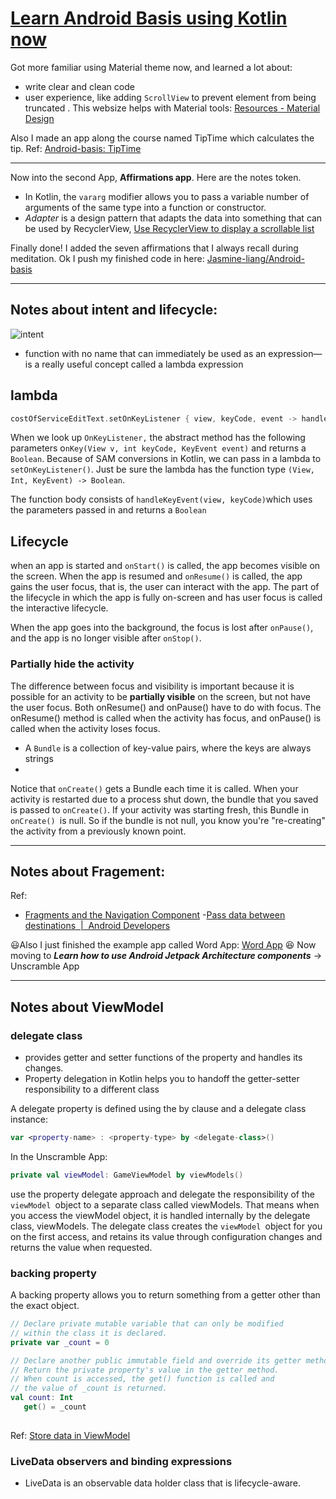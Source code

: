 # [Learn Android Basis using Kotlin now](https://github.com/Jasmine-liang/gitblog/issues/7)

Got more familiar using Material theme now, and learned a lot about:
- write clear and clean code
- user experience, like adding `ScrollView` to prevent element from being truncated . This websize helps with Material tools: [Resources - Material Design](https://material.io/resources)     

             
Also I made an app along the course named TipTime which calculates the tip. Ref: [Android-basis: TipTime](https://github.com/Jasmine-liang/Android-basis)

---

Now into the second App, **Affirmations app**. Here are the notes token.
- In Kotlin, the `vararg` modifier allows you to pass a variable number of arguments of the same type into a function or constructor.
- _Adapter_ is a design pattern that adapts the data into something that can be used by RecyclerView, [Use RecyclerView to display a scrollable list](https://developer.android.com/codelabs/basic-android-kotlin-training-recyclerview-scrollable-list?continue=https%3A%2F%2Fdeveloper.android.com%2Fcourses%2Fpathways%2Fandroid-basics-kotlin-unit-2-pathway-3%23codelab-https%3A%2F%2Fdeveloper.android.com%2Fcodelabs%2Fbasic-android-kotlin-training-recyclerview-scrollable-list#3)

Finally done! I added the seven affirmations that I always recall during meditation.
Ok I push my finished code in here: [Jasmine-liang/Android-basis](https://github.com/Jasmine-liang/Android-basis)

---

Notes about intent and lifecycle:
- 
![intent](https://user-images.githubusercontent.com/63624438/111322050-7a9f8d00-86a3-11eb-914e-38315006e15f.png)
-  function with no name that can immediately be used as an expression—is a really useful concept called a lambda expression
## lambda
```kotlin
costOfServiceEditText.setOnKeyListener { view, keyCode, event -> handleKeyEvent(view, keyCode) }
```
When we look up `OnKeyListener,` the abstract method has the following parameters o`nKey(View v, int keyCode, KeyEvent event)` and returns a `Boolean`. Because of SAM conversions in Kotlin, we can pass in a lambda to `setOnKeyListener()`. Just be sure the lambda has the function type `(View, Int, KeyEvent) -> Boolean`.        

The function body consists of `handleKeyEvent(view, keyCode)`which uses the parameters passed in and returns a `Boolean`
## Lifecycle
when an app is started and `onStart()` is called, the app becomes visible on the screen. When the app is resumed and `onResume()` is called, the app gains the user focus, that is, the user can interact with the app. The part of the lifecycle in which the app is fully on-screen and has user focus is called the interactive lifecycle.

When the app goes into the background, the focus is lost after `onPause()`, and the app is no longer visible after `onStop()`.
### Partially hide the activity
The difference between focus and visibility is important because it is possible for an activity to be **partially visible** on the screen, but not have the user focus. Both onResume() and onPause() have to do with focus. The onResume() method is called when the activity has focus, and onPause() is called when the activity loses focus.
- A `Bundle` is a collection of key-value pairs, where the keys are always strings
-
Notice that `onCreate()` gets a Bundle each time it is called. When your activity is restarted due to a process shut down, the bundle that you saved is passed to `onCreate()`. If your activity was starting fresh, this Bundle in `onCreate() `is null. So if the bundle is not null, you know you're "re-creating" the activity from a previously known point.

---

## Notes about Fragement:        
Ref: 
- [Fragments and the Navigation Component](https://developer.android.com/codelabs/basic-android-kotlin-training-fragments-navigation-component?continue=https%3A%2F%2Fdeveloper.android.com%2Fcourses%2Fpathways%2Fandroid-basics-kotlin-unit-3-pathway-2%23codelab-https%3A%2F%2Fdeveloper.android.com%2Fcodelabs%2Fbasic-android-kotlin-training-fragments-navigation-component#2)
-[Pass data between destinations  |  Android Developers](https://developer.android.com/guide/navigation/navigation-pass-data) 


😃Also I just finished the example app called Word App: [Word App](https://github.com/Jasmine-liang/Android-basis#word-app)
😆 Now moving to **_Learn how to use Android Jetpack Architecture components_**  ->  Unscramble App 

---

## Notes about ViewModel
### delegate class
- provides getter and setter functions of the property and handles its changes.
- Property delegation in Kotlin helps you to handoff the getter-setter responsibility to a different class


A delegate property is defined using the by clause and a delegate class instance:
```kotlin
var <property-name> : <property-type> by <delegate-class>()

```
In the Unscramble App:
```kotlin
private val viewModel: GameViewModel by viewModels()
```
use the property delegate approach and delegate the responsibility of the `viewModel `object to a separate class called viewModels. That means when you access the viewModel object, it is handled internally by the delegate class, viewModels. The delegate class creates the `viewModel `object for you on the first access, and retains its value through configuration changes and returns the value when requested.
### backing property
A backing property allows you to return something from a getter other than the exact object.
```kotlin
// Declare private mutable variable that can only be modified
// within the class it is declared.
private var _count = 0 

// Declare another public immutable field and override its getter method. 
// Return the private property's value in the getter method.
// When count is accessed, the get() function is called and
// the value of _count is returned. 
val count: Int
   get() = _count
   
```
Ref: [Store data in ViewModel](https://developer.android.com/codelabs/basic-android-kotlin-training-viewmodel?continue=https%3A%2F%2Fdeveloper.android.com%2Fcourses%2Fpathways%2Fandroid-basics-kotlin-unit-3-pathway-3%23codelab-https%3A%2F%2Fdeveloper.android.com%2Fcodelabs%2Fbasic-android-kotlin-training-viewmodel#14)
### LiveData observers and binding expressions
- LiveData is an observable data holder class that is lifecycle-aware.

